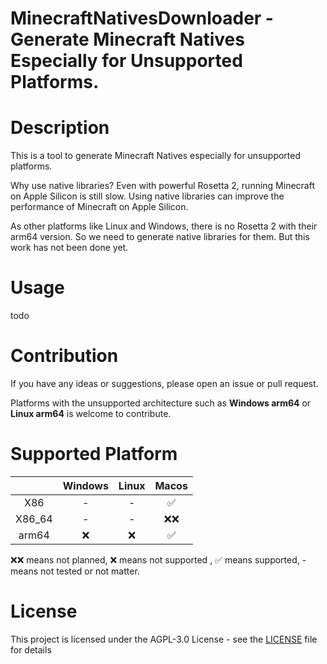 # MinecraftNativesDownloader - Generate Minecraft Natives Especially for Unsupported Platforms.

# Description

This is a tool to generate Minecraft Natives especially for unsupported platforms.

Why use native libraries? Even with powerful Rosetta 2, running Minecraft on Apple Silicon is still slow. Using native libraries can improve the performance of Minecraft on Apple Silicon.

As other platforms like Linux and Windows, there is no Rosetta 2 with their arm64 version. So we need to generate native libraries for them. But this work has not been done yet.


# Usage

todo

# Contribution

If you have any ideas or suggestions, please open an issue or pull request.

Platforms with the unsupported architecture such as **Windows arm64** or **Linux arm64** is welcome to contribute.

# Supported Platform

|        | Windows | Linux | Macos  |
|:------:|:-------:|:-----:|:------:|
|  X86   |    -    |   -   |   ✅    |
| X86_64 |    -    |   -   |   ❌❌   |
| arm64  |    ❌    |   ❌   |   ✅    |

❌❌ means not planned,
❌ means not supported , ✅ means supported, - means not tested or not matter.

# License

This project is licensed under the AGPL-3.0 License - see the [LICENSE](LICENSE) file for details
